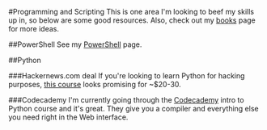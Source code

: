 #Programming and Scripting
This is one area I'm looking to beef my skills up in, so below are some good resources.  Also, check out my [books](../resources/books.md) page for more ideas.


##PowerShell
See my [PowerShell](../cmdline/windows/powershell.md) page.

##Python

###Hackernews.com deal
If you're looking to learn Python for hacking purposes, [this course](http://thehackernews.com/2016/11/learn-python-hacking.html?m=1) looks promising for ~$20-30.

###Codecademy
I'm currently going through the [Codecademy](https://www.codecademy.com/courses/introduction-to-python-6WeG3/0/2?curriculum_id=4f89dab3d788890003000096) intro to Python course and it's great.  They give you a compiler and everything else you need right in the Web interface.